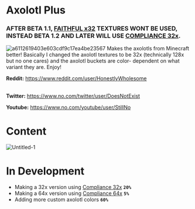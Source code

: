 # Axolotl Plus

### AFTER BETA 1.1, [FAITHFUL x32](https://www.curseforge.com/minecraft/texture-packs/faithful-team) TEXTURES WONT BE USED, INSTEAD BETA 1.2 AND LATER WILL USE [COMPLIANCE 32x](https://compliancepack.net/).
![a6112619403e603cdf9c17ea4be23567](https://user-images.githubusercontent.com/86271733/122843721-00d7fa80-d2b5-11eb-9044-8a1ca74e9c20.png)
Makes the axolotls from Minecraft better! Basically I changed the axolotl textures to be 32x (technically 128x but no one cares) and the axolotl buckets are color-
dependent on what variant they are. Enjoy!

**Reddit:** https://www.reddit.com/user/HonestlyWholesome 
⠀⠀⠀⠀⠀⠀⠀⠀⠀⠀⠀⠀⠀⠀


**Twitter:** https://www.no.com/twitter/user/DoesNotExist



**Youtube:** https://www.no.com/youtube/user/StillNo



# Content
![Untitled-1](https://user-images.githubusercontent.com/86271733/122850887-dc831a80-d2c2-11eb-9be9-3efeb2d24685.png)

# In Development

- Making a 32x version using [Compliance 32x](https://www.curseforge.com/minecraft/texture-packs/compliance-32x) **`20%`**
- Making a 64x version using [Compliance 64x](https://www.curseforge.com/minecraft/texture-packs/compliance-64x) **`5%`**
- Adding more custom axolotl colors **`60%`**
